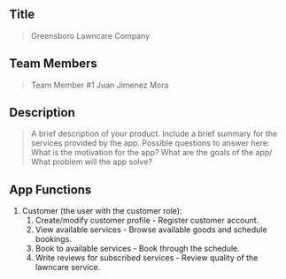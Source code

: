## Title
> Greensboro Lawncare Company

## Team Members
> Team Member #1 Juan Jimenez Mora 



## Description 
> A brief description of your product. Include a brief summary for the services provided by the app.
> Possible questions to answer here:  What is the motivation for the app? What are the goals of the app/ What problem will the app solve?
>

## App Functions
1. Customer (the user with the customer role):
    1. Create/modify customer profile - Register customer account.
    2. View available services - Browse available goods and schedule bookings.
    3. Book to available services - Book through the schedule.
    4. Write reviews for subscribed services - Review quality of the lawncare service.